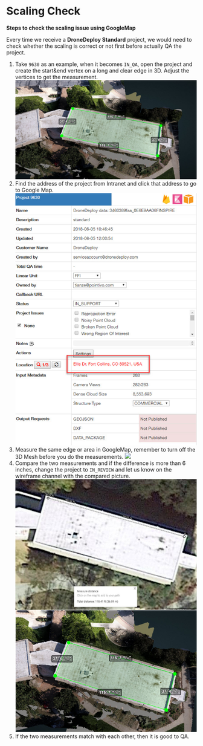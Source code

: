 # Scaling Check

**Steps to check the scaling issue using GoogleMap**

Every time we receive a **DroneDeploy Standard** project, we would need to check whether the scaling is correct or not first before actually QA the project.

1. Take `9630` as an example, when it becomes `IN_QA`, open the project and create the start&end vertex on a long and clear edge in 3D. Adjust the vertices to get the measurement. ![](../.gitbook/assets/pv-measurement.jpg)
2. Find the address of the project from Intranet and click that address to go to Google Map. ![](../.gitbook/assets/address.jpg)
3. Measure the same edge or area in GoogleMap, remember to turn off the 3D Mesh before you do the measurements. ![](http://pointivo-drop.s3.amazonaws.com/TianzeMedia/GoogleMap.gif)
4. Compare the two measurements and if the difference is more than 6 inches, change the project to `IN_REVIEW` and let us know on the wireframe channel with the compared picture. ![](../.gitbook/assets/comparison.jpg)
5. If the two measurements match with each other, then it is good to QA.

